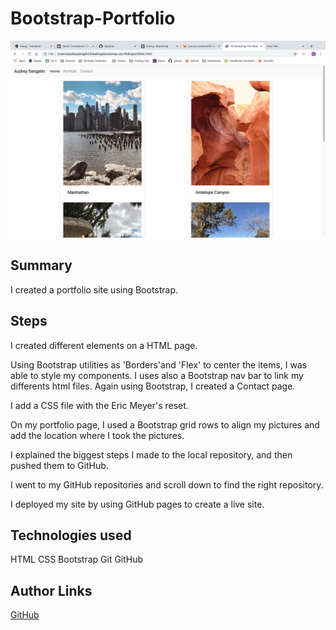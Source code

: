 # Bootstrap-Portfolio
![site img](site_img.png)

## Summary
I created a portfolio site using Bootstrap.

## Steps
I created different elements on a HTML page.

Using Bootstrap utilities as 'Borders'and 'Flex' to center the items, I was able to style my components.
I uses also a Bootstrap nav bar to link my differents html files.
Again using Bootstrap, I created a Contact page.

I add a CSS file with the Eric Meyer's reset.

On my portfolio page, I used a Bootstrap grid rows to align my pictures and add the location where I took the pictures.

I explained the biggest steps I made to the local repository, and then pushed them to GitHub.

I went to my GitHub repositories and scroll down to find the right repository.

I deployed my site by using GitHub pages to create a live site.

## Technologies used
HTML
CSS
Bootstrap
Git
GitHub

## Author Links
[GitHub](https://github.com/AudreySen)
